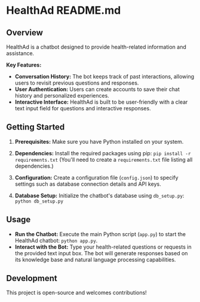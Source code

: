 # HealthAd README.md

## Overview

HealthAd is a chatbot designed to provide health-related information and assistance.

**Key Features:**

* **Conversation History:**  The bot keeps track of past interactions, allowing users to revisit previous questions and responses.
* **User Authentication:** Users can create accounts to save their chat history and personalized experiences.
* **Interactive Interface:**  HealthAd is built to be user-friendly with a clear text input field for questions and interactive responses.

## Getting Started

1. **Prerequisites:** Make sure you have Python installed on your system.

2. **Dependencies:** Install the required packages using pip: `pip install -r requirements.txt` (You'll need to create a `requirements.txt` file listing all dependencies.)
3. **Configuration:** Create a configuration file (`config.json`) to specify settings such as database connection details and API keys.

4. **Database Setup:** Initialize the chatbot's database using `db_setup.py`: `python db_setup.py`

## Usage

* **Run the Chatbot:**  Execute the main Python script (`app.py`) to start the HealthAd chatbot: `python app.py`.
* **Interact with the Bot:** Type your health-related questions or requests in the provided text input box. The bot will generate responses based on its knowledge base and natural language processing capabilities.

## Development

This project is open-source and welcomes contributions!
